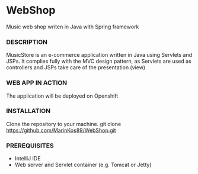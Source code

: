 # WebShop
Music web shop writen in Java with Spring framework
### DESCRIPTION
MusicStore is an e-commerce application written in Java using Servlets and JSPs.
It complies fully with the MVC design pattern, as Servlets are used as controllers
and JSPs take care of the presentation (view)

### WEB APP IN ACTION
The application will be deployed on Openshift

### INSTALLATION
Clone the repository to your machine.
git clone https://github.com/MarinKos89/WebShop.git


### PREREQUISITES
* IntelliJ IDE 
* Web server and Servlet container (e.g. Tomcat or Jetty)
